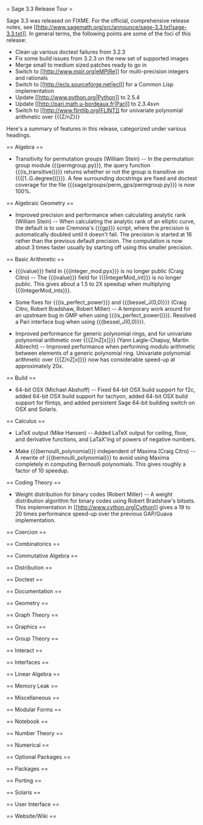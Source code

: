 = Sage 3.3 Release Tour =

Sage 3.3 was released on FIXME. For the official, comprehensive release notes, see [[http://www.sagemath.org/src/announce/sage-3.3.txt|sage-3.3.txt]]. In general terms, the following points are some of the foci of this release:

 * Clean up various doctest failures from 3.2.3
 * Fix some build issues from 3.2.3 on the new set of supported images
 * Merge small to medium sized patches ready to go in
 * Switch to [[http://www.mpir.org|eMPIRe]] for multi-precision integers and rationals
 * Switch to [[http://ecls.sourceforge.net|ecl]] for a Common Lisp implementation
 * Update [[http://www.python.org|Python]] to 2.5.4
 * Update [[http://pari.math.u-bordeaux.fr|Pari]] to 2.3.4svn
 * Switch to [[http://www.flintlib.org|FLINT]] for univariate polynomial arithmetic over {{{Z/nZ}}}

Here's a summary of features in this release, categorized under various headings.

== Algebra ==

 * Transitivity for permutation groups (William Stein) -- In the permutation group module {{{permgroup.py}}}, the query function {{{is_transitive()}}} returns whether or not the group is transitive on {{{[1..G.degree()]}}}. A few surrounding docstrings are fixed and doctest coverage for the file {{{sage/groups/perm_gps/permgroup.py}}} is now 100%.

== Algebraic Geometry ==

 * Improved precision and performance when calculating analytic rank (William Stein) -- When calculating the analytic rank of an elliptic curve, the default is to use Cremona's {{{gp}}} script, where the precision is automatically doubled until it doesn't fail. The precision is started at 16 rather than the previous default precision. The computation is now about 3 times faster usually by starting off using this smaller precision.

== Basic Arithmetic ==

 * {{{ivalue}}} field in {{{integer_mod.pyx}}} is no longer public (Craig Citro) -- The {{{ivalue}}} field for {{{IntegerMod_int}}} is no longer public. This gives about a 1.5 to 2X speedup when multiplying {{{IntegerMod_ints}}}. 

 * Some fixes for {{{is_perfect_power}}} and {{{bessel_J(0,0)}}} (Craig Citro, Robert Bradshaw, Robert Miller) -- A temporary work around for an upstream bug in GMP when using {{{is_perfect_power()}}}. Resolved a Pari interface bug when using {{{bessel_J(0,0)}}}.

 * Improved performance for generic polynomial rings, and for univariate polynomial arithmetic over {{{Z/nZ[x]}}} (Yann Laigle-Chapuy, Martin Albrecht) -- Improved performance when performing modulo arithmetic between elements of a generic polynomial ring. Univariate polynomial arithmetic over {{{Z/nZ[x]}}} now has considerable speed-up at approximately 20x.

== Build ==

 * 64-bit OSX (Michael Abshoff) -- Fixed 64-bit OSX build support for f2c, added 64-bit OSX build support for tachyon, added 64-bit OSX build support for flintqs, and added persistent Sage 64-bit building switch on OSX and Solaris.

== Calculus ==

 * LaTeX output (Mike Hansen) -- Added LaTeX output for ceiling, floor, and derivative functions, and LaTaX'ing of powers of negative numbers.

 * Make {{{bernoulli_polynomial}}} independent of Maxima (Craig Citro) -- A rewrite of {{{bernoulli_polynomial}}} to avoid using Maxima completely in computing Bernoulli polynomials. This gives roughly a factor of 10 speedup.

== Coding Theory ==

 * Weight distribution for binary codes (Robert Miller) -- A weight distribution algorithm for binary codes using Robert Bradshaw's bitsets. This implementation in [[http://www.cython.org|Cython]] gives a 19 to 20 times performance speed-up over the previous GAP/Guava implementation.

== Coercion ==

== Combinatorics ==

== Commutative Algebra ==

== Distribution ==

== Doctest ==

== Documentation ==

== Geometry ==

== Graph Theory ==

== Graphics ==

== Group Theory ==

== Interact ==

== Interfaces ==

== Linear Algebra ==

== Memory Leak ==

== Miscellaneous ==

== Modular Forms ==

== Notebook ==

== Number Theory ==

== Numerical ==

== Optional Packages ==

== Packages ==

== Porting ==

== Solaris ==

== User Interface ==

== Website/Wiki ==
